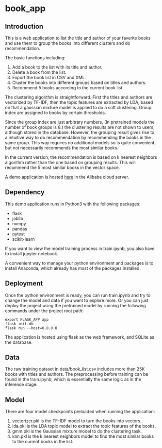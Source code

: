 # book_app

## Introduction

This is a web application to list the title and author of your faverite books and use them to group the books into different clusters and do recommendation.

The basic functions including:

1. Add a book to the list with its title and author.
2. Delete a book from the list.
3. Export the book list in CSV and XML.
4. Cluster the books into different groups based on titles and authors. 
5. Recommend 5 books according to the current book list.

The clustering algorithm is straightforward. First the titles and authors are vectorized by TF-IDF, then the topic features are extracted by LDA, based on that a gaussian mixture model is applied to do a soft clustering. Group index are assigned to books by certain thresholds.

Since the group index are just arbitrary numbers, (In pretrained models the number of book groups is 8.) the clustering results are not shown to users, although stored in the database. However, the grouping result gives rise to a intuitive way to do recommendation by recommending the books in the same group. This way requires no additional models so is quite convenient, but not necessarily recommends the most similar books.

In the current version, the recommendation is based on k nearest neighbors algorithm rather than the one based on grouping results. This will recommend the 5 most similar books in the vector space.

A demo application is hosted [here](http://47.105.193.221:5000/books) in the Alibaba cloud server. 

## Dependency

This demo application runs in Python3 with the following packages:

* flask
* joblib
* numpy
* pandas
* pytest
* scikit-learn

If you want to view the model training process in train.ipynb, you also have to install jupyter notebook. 

A convenient way to manage your python environment and packages is to install Anaconda, which already has most of the packages installed.

## Deployment

Once the python environment is ready, you can run train.ipynb and try to change the model and data if you want to explore more. Or you can just deploy the project using the pretrained model by running the following commands under the project root path:

    export FLASK_APP app
    flask init-db
    flask run --host=0.0.0.0

The application is hosted using flask as the web framework, and SQLite as the database.

## Data

The raw training dataset in data/book_list.csv includes more than 25K books with titles and authors. The preprocessing before training can be found in the train.ipynb, which is essentially the same logic as in the inference stage.

## Model

There are four model checkpoints preloaded when running the application:

1. vectorizer.pkl is the TF-IDF model to turn the books into vectors.
2. lda.pkl is the LDA topic model to extract the topic features of the books.
3. gmm.pkl is the Gaussian mixture model to do the clustering task.
4. knn.pkl is the k nearest neighbors model to find the most similar books to the current books in the list.